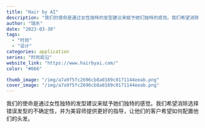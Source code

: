 ```yaml
---
title: "Hair by AI"
description: "我们的使命是通过女性独特的发型建议来赋予她们独特的感觉。我们希望消除选择错误发型的不确定性，并为美容师提供更好的指导，让"
author: "瑞东"
date: "2023-03-30"
tags:
  - "时尚"
  - "设计"
categories: application
series: "时尚前沿"
website_link: "https://www.hairbyai.com/"
color: "#666"

thumb_image: "/img/a7a9f5fc2696cb8a0169c0171144eeab.png"
cover_image: "/img/a7a9f5fc2696cb8a0169c0171144eeab.png"
---
```


我们的使命是通过女性独特的发型建议来赋予她们独特的感觉。我们希望消除选择错误发型的不确定性，并为美容师提供更好的指导，让他们的客户希望如何配置他们的头发。